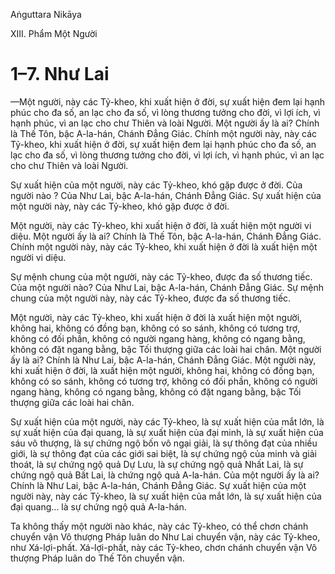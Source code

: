 Aṅguttara Nikāya

XIII. Phẩm Một Người

# 1–7. Như Lai

—Một người, này các Tỷ-kheo, khi xuất hiện ở đời, sự xuất hiện đem lại hạnh phúc cho đa số, an lạc cho đa số, vì lòng thương tưởng cho đời, vì lợi ích, vì hạnh phúc, vì an lạc cho chư Thiên và loài Người. Một người ấy là ai? Chính là Thế Tôn, bậc A-la-hán, Chánh Ðẳng Giác. Chính một người này, này các Tỷ-kheo, khi xuất hiện ở đời, sự xuất hiện đem lại hạnh phúc cho đa số, an lạc cho đa số, vì lòng thương tưởng cho đời, vì lợi ích, vì hạnh phúc, vì an lạc cho chư Thiên và loài Người.

Sự xuất hiện của một người, này các Tỷ-kheo, khó gặp được ở đời. Của người nào ? Của Như Lai, bậc A-la-hán, Chánh Ðẳng Giác. Sự xuất hiện của một người này, này các Tỷ-kheo, khó gặp được ở đời.

Một người, này các Tỷ-kheo, khi xuất hiện ở đời, là xuất hiện một người vi diệu. Một người ấy là ai? Chính là Thế Tôn, bậc A-la-hán, Chánh Ðẳng Giác. Chính một người này, này các Tỷ-kheo, khi xuất hiện ở đời là xuất hiện một người vi diệu.

Sự mệnh chung của một người, này các Tỷ-kheo, được đa số thương tiếc. Của một người nào? Của Như Lai, bậc A-la-hán, Chánh Ðẳng Giác. Sự mệnh chung của một người này, này các Tỷ-kheo, được đa số thương tiếc.

Một người, này các Tỷ-kheo, khi xuất hiện ở đời là xuất hiện một người, không hai, không có đồng bạn, không có so sánh, không có tương trợ, không có đối phần, không có người ngang hàng, không có ngang bằng, không có đặt ngang bằng, bậc Tối thượng giữa các loài hai chân. Một người ấy là ai? Chính là Như Lai, bậc A-la-hán, Chánh Ðẳng Giác. Một người này, khi xuất hiện ở đời, là xuất hiện một người, không hai, không có đồng bạn, không có so sánh, không có tương trợ, không có đối phần, không có người ngang hàng, không có ngang bằng, không có đặt ngang bằng, bậc Tối thượng giữa các loài hai chân.

Sự xuất hiện của một người, này các Tỷ-kheo, là sự xuất hiện của mắt lớn, là sự xuất hiện của đại quang, là sự xuất hiện của đại minh, là sự xuất hiện của sáu vô thượng, là sự chứng ngộ bốn vô ngại giải, là sự thông đạt của nhiều giới, là sự thông đạt của các giới sai biệt, là sự chứng ngộ của minh và giải thoát, là sự chứng ngộ quả Dự Lưu, là sự chứng ngộ quả Nhất Lai, là sự chứng ngộ quả Bất Lai, là chứng ngộ quả A-la-hán. Của một người ấy là ai? Chính là Như Lai, bậc A-la-hán, Chánh Ðẳng Giác. Sự xuất hiện của một người này, này các Tỷ-kheo, là sự xuất hiện của mắt lớn, là sự xuất hiện của đại quang... là sự chứng ngộ quả A-la-hán.

Ta không thấy một người nào khác, này các Tỷ-kheo, có thể chơn chánh chuyển vận Vô thượng Pháp luân do Như Lai chuyển vận, này các Tỷ-kheo, như Xá-lợi-phất. Xá-lợi-phất, này các Tỷ-kheo, chơn chánh chuyển vận Vô thượng Pháp luân do Thế Tôn chuyển vận.

